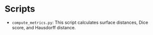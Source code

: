# Scripts

- `compute_metrics.py`: This script calculates surface distances, Dice score, and Hausdorff distance.
